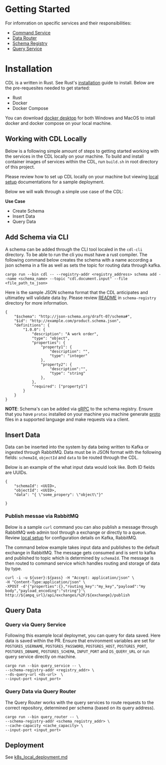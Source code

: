 # Getting Started

For infomration on specific services and their responsibilities:

- [Command Service][command-service]
- [Data Router][data-router]
- [Schema Registry][schema-registry]
- [Query Service][query-service]

# Installation

CDL is a written in Rust. See Rust's [installation][installation] guide to install. Below are the pre-requesites needed to get started: 

- Rust
- Docker
- Docker Compose

You can download [docker desktop][docker-desktop] for both Windows and MacOS to intall docker and docker compose on your local machine.

## Working with CDL Locally

Below is a following simple amount of steps to getting started working with the services in the CDL locally on your machine. To build and install container images of services within the CDL, run `build.sh` in root directory of this project.

Please review how to set up CDL locally on your machine but viewing [local setup][local-setup] documentations for a sample deployment. 

Below we will walk through a simple use case of the CDL:

**Use Case**
- Create Schema
- Insert Data
- Query Data

## Add Schema via CLI
A schema can be added through the CLI tool localed in the `cdl-cli` directory. To be able to run the cli you must have a rust compiler. The following command below creates the schema with a name according a json schema in a file as well as sets the topic for routing data through kafka. 

```
cargo run --bin cdl -- --registry-addr <registry_address> schema add --name <schema_name> --topic "cdl.document.input" --file <file_path_to_json>
```

Here is the sample JSON schema format that the CDL anticipates and ultimatley will validate data by. Please review [README][schema-registry] in `schema-registry` directory for more information.

```
{
	"$schema": "http://json-schema.org/draft-07/schema#",
    "$id": "http://example.com/product.schema.json",
	"definitions": {
		"1.0.0": {
            "description": "A work order",
            "type": "object",
            "properties": {
                "property1": {
                    "description": "",
                    "type": "integer"
                },
                "property2": {
                    "description":"",
                    "type": "string" 
                },
            },
            "required": ["property1"]
        }
    }
}
```

**NOTE**: Schema's can be added via [gRPC][grpc] to the schema registry. Ensure that you have `protoc` installed on your machine you machine generate [proto](./schema-registry/proto) files in a supported language and make requests via a client.


## Insert Data

Data can be inserted into the system by data being written to Kafka or ingested through RabbitMQ. Data must be in JSON format with the following fields: `schemaId`, `objectId` and `data` to be routed through the CDL.

Below is an example of the what input data would look like. Both ID fields are UUIDs.
```
{
    "schemaId": <UUID>,
    "objectId": <UUID>,
    "data": "{ \"some_propery": \"object\"}"

}
```

### Publish messae via RabbitMQ
Below is a sample `curl` command you can also publish a message through RabbitMQ web admin tool through a exchange or directly to a queue. Review [local setup][local-setup] for configuration details on Kafka, RabbitMQ.

The command below example takes input data and publishes to the default exchange in RabbitMQ. The message gets consumed and is sent to kafka and published to topic which is determined by `schemaId`.  The message is then routed to command service which handles routing and storage of data by type. 

```
curl -i -u ${user}:${pass} -H "Accept: application/json" \
-H "Content-Type:application/json" \
-XPOST -d'{"properties":{},"routing_key":"my_key","payload":"my body","payload_encoding":"string"}'\
http://${ampq_url}/api/exchanges/%2F/${exchange}/publish
```


## Query Data 

### Query via Query Service
Following this example local deploymet, you can query for data saved. Here data is saved within the PR. Ensure that environment variables are set for `POSTGRES_USERNAME`, `POSTGRES_PASSWORD`, `POSTGRES_HOST`, `POSTGRES_PORT`, `POSTGRES_DBNAME`, `POSTGRES_SCHEMA`, `INPUT_PORT` and `DS_QUERY_URL` or run query service directly on machine.

```
cargo run --bin query_service -- \
--schema-registry-addr <registry_addr> \
--ds-query-url <ds-url>  \
--input-port <input_port>
```


### Query Data via Query Router
The Query Router works with the query services to route requests to the correct repository, determined per schema (based on its query address).

```
cargo run --bin query_router -- \
--schema-registry-addr <schema_registry_addr> \
--cache-capacity <cache_capacity> \
--input-port <input_port>
```


## Deployment

See [k8s_local_deployment.md][deployment]


[installation]: https://www.rust-lang.org/tools/install
[deployment]: ./k8s_local_deployment.md
[docker-desktop]: https://docs.docker.com/desktop/
[local-setup]: ../examples/deploy/SETUP.md
[grpc]: https://grpc.io/docs/what-is-grpc/introduction/
[command-service]: command_service.md
[schema-registry]: ../schema-registry/README.md
[query-service]: query_service.md
[data-router]: data_router.md
